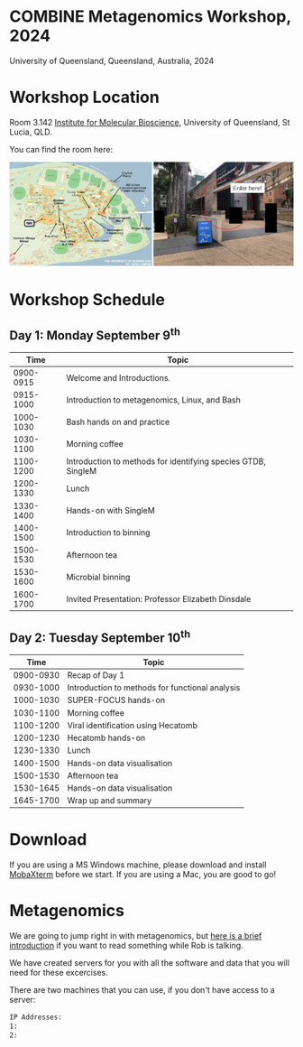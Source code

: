 # COMBINE Metagenomics Workshop, 2024

University of Queensland, Queensland, Australia, 2024


# Workshop Location

Room 3.142 [Institute for Molecular Bioscience](https://imb.uq.edu.au/ ), University of Queensland, St Lucia, QLD.

You can find the room here:

![Room 3.142 is behind this secret door!](images/metagenomics_map_uq_2024.png)

# Workshop Schedule

## Day 1: Monday September 9<sup>th</sup>

Time | Topic 
--- | --- 
0900-0915 | Welcome and Introductions. 
0915-1000 | Introduction to metagenomics, Linux, and Bash 
1000-1030 | Bash hands on and practice 
1030-1100 | Morning coffee
1100-1200 | Introduction to methods for identifying species GTDB, SingleM 
1200-1330 | Lunch 
1330-1400 | Hands-on with SingleM 
1400-1500 | Introduction to binning 
1500-1530 | Afternoon tea 
1530-1600 | Microbial binning 
1600-1700 | Invited Presentation:  Professor Elizabeth Dinsdale


## Day 2: Tuesday September 10<sup>th</sup>

Time | Topic 
-- | --
0900-0930 | Recap of Day 1 
0930-1000 | Introduction to methods for functional analysis 
1000-1030 | SUPER-FOCUS hands-on 
1030-1100 | Morning coffee 
1100-1200 | Viral identification using Hecatomb 
1200-1230 | Hecatomb hands-on 
1230-1330 | Lunch 
1400-1500 | Hands-on data visualisation 
1500-1530 | Afternoon tea 
1530-1645 | Hands-on data visualisation 
1645-1700 | Wrap up and summary 


# Download

If you are using a MS Windows machine, please download and install [MobaXterm](https://mobaxterm.mobatek.net/) before we start. If you are using a Mac, you are good to go!

# Metagenomics

We are going to jump right in with metagenomics, but [here is a brief introduction](https://linsalrob.github.io/ComputationalGenomicsManual/Metagenomics/) if you want to read something while Rob is talking.


We have created servers for you with all the software and data that you will need for these excercises. 

There are two machines that you can use, if you don't have access to a server:

```
IP Addresses:
1: 
2: 
```

